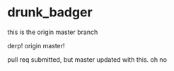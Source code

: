 drunk_badger
============

this is the origin master branch

derp! origin master!

pull req submitted, but master updated with this. oh no

